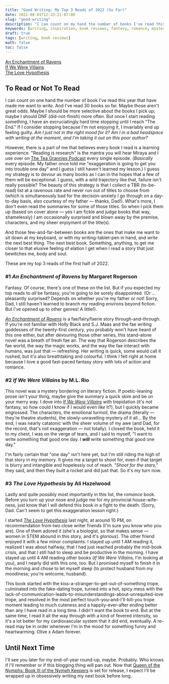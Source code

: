 ```yaml
---
title: "Good Writing: My Top 3 Reads of 2022 (So Far)"
date: 2022-08-01T12:33:21-07:00
slug: "good-writing"
description: "I can count on my hand the number of books I've read this year that have made me want to write."
keywords: [writing, inspiration, book reviews, fantasy, romance, mystery]
draft: true
tags: [writing, book reviews]
math: false
toc: false
---
```


[An Enchantment of Ravens](#1-an-enchantment-of-ravens-by-margaret-rogerson)<br>
[If We Were Villains](#2-if-we-were-villains-by-ml-rio)<br>
[The Love Hypothesis](#3-the-love-hypothesis-by-ali-hazelwood)

## To Read or Not To Read
I can count on one hand the number of book I've read this year that have made me want to *write*. And I've read 30 books so far. Maybe those aren't great odds. Maybe I should be more selective about the books I pick up; maybe I should DNF (did-not-finish) more often. But once I start reading something, I have an excruciatingly hard time stopping until I reach "The End." If I consider stopping because I'm not enjoying it, I invariably end up feeling guilty. *Am I just not in the right mood for it? Am I in a bad headspace with writing at the moment, and I'm taking it out on this poor author?*

However, there is a part of me that believes every book I read is a learning experience. "Reading is research" is the mantra you will hear Miraya and I use over on [The Tea Grannies Podcast](https://shows.acast.com/the-tea-grannies) every single episode. (*Basically* every episode. My father once told me "exaggeration is going to get you into trouble one day" and I guess I still haven't learned my lesson.) I guess my strategy is to devour as many books as I can in the hopes that a few of them will be exceptional. I guess, with a wild trajectory like that, failure isn't really possible? The beauty of this strategy is that I collect a TBR (to-be-read) list at a ravenous rate and never run out of titles to choose from (which is simultaneously bad for the decision-anxiety I go through on a day-to-day basis, also courtesy of my father &mdash; thanks, Dad!). What's more, I don't even read the summaries for some of those titles. So when I pick them up (based on cover alone &mdash; yes I am fickle and judge books that way, shamelessly) I am occasionally surprised and blown away by the premise, characters, and my sheer enjoyment of the title(s).

And those few-and-far-between books are the ones that make me want to sit down at my keyboard, or with my writing-tablet-pen in hand, and write the next best thing. The next best book. Something, anything, to get me closer to that elusive feeling of elation I get when I read a story that just bewitches me, body and soul.

These are my top 3 reads of the first half of 2022.

### #1 *An Enchantment of Ravens* by Margaret Rogerson
Fantasy. Of course, there's one of these on the list. But if you expected my top reads to *all* be fantasy, you're going to be sorely disappointed. (Or ... pleasantly surprised? Depends on whether you're my father or not! Sorry, Dad, I still haven't learned to branch my reading environs beyond fiction. But I've opened up to other genres! A little!).

[*An Enchantment of Ravens*](https://app.thestorygraph.com/books/190eee2a-bead-409d-9e08-a21af1beeeed) is a fae/fairy/faerie story through-and-through. If you're not familiar with Holly Black and S.J. Maas and the fae writing goddesses of the twenty-first century, you probably won't have heard of this one either, but after devouring those other series, this stand-alone novel was a breath of fresh fae air. The way that Rogerson describes the fae world, the way the magic works, and the way the fae interact with humans, was just that &mdash; refreshing. Her writing is quick, some would call it rushed, but it's also breathtaking and colourful. I think I felt right at home because I love a good fast-paced fantasy story with lots of action and romance.

### #2 *If We Were Villains* by M.L. Rio
This novel was a mystery bordering on literary fiction. If poetic-leaning prose isn't your thing, maybe give the summary a quick skim and be on your merry way. I dove into [*If We Were Villains*](https://app.thestorygraph.com/books/f28e49bd-b6ec-49a3-99e5-4886c96077c9) with trepidation (it's not fantasy, so how could I know if I would even *like* it?), but I quickly became engrossed. The characters, the emotional turmoil, the drama (literally &mdash; they're theatre students), the slowly-unravelling mystery of it all... By the end, I was nearly catatonic with the sheer volume of my awe (and Dad, for the record, that's not exaggeration &mdash; not totally). I closed the book, held it to my chest, I was on the verge of tears, and I said to myself, "I want to write something that good one day. I **_will_** write something that good one day."

I'm fairly certain that "one day" isn't here yet, but I'm still riding the high of that story in my memory. It gives me a target to shoot for, even if that target is blurry and intangible and hopelessly out of reach. *"Shoot for the stars,"* they said, and then they built a rocket and did just that. So it's my turn now.

### #3 *The Love Hypothesis* by Ali Hazelwood
Lastly and quite possibly most importantly in this list, the *romance* book. Before you turn up your nose and judge me for my provincial house-wife-ness, just know that I will defend this book in a fight to the death. (Sorry, Dad. Can't seem to get this exaggeration lesson right.)

I started [*The Love Hypothesis*](https://app.thestorygraph.com/books/98385e64-9c08-48bd-a3fc-c7751a9341fe) last night, at around 10 PM, on recommendation from two close writer friends (I'm sure you know who you are). One of them adored it (she's a biologist, so that makes sense &mdash; women in STEM abound in this story, and it's *glorious*). The other friend enjoyed it with a few minor complaints. I stayed up until 1 AM reading it, realized I was about halfway, that I had just reached probably the mid-book crisis, and that I still had to sleep and be productive in the morning. I have stayed up until 4 AM reading other books (*If We Were Villains,* I'm looking at you), and I nearly did with this one, too. But I promised myself to finish it in the morning and chose to let myself sleep (to protect husband from my moodiness; you're welcome, husband).

This book started with the kiss-a-stranger-to-get-out-of-something trope, culminated into the fake-dating trope, turned into a hot, spicy mess with the lack-of-communication-leads-to-misunderstandings-about-unrequited-love trope, and resolved in the most perfect touch-you-and-I'll-kill-you trope moment leading to much cuteness and a happily-ever-after ending better than any I have read in a long time. I didn't want the book to end. But at the same time, I read it all the way through with a kind of fevered intensity, so it's a lot better for my cardiovascular system that it did end, eventually. A re-read may be in order whenever I'm in the mood for something funny and heartwarming. Olive x Adam forever.

## Until Next Time
I'll see you later for my end-of-year round-up, maybe. Probably. Who knows if I'll remember or if this blogging thing will pan out. Now that [Queen of the Nymphs: Book III of the Nymph Keepers](https://books2read.com/queenofthenymphs) is set for release, I expect I'll be wrapped up in obsessively writing my next book before long.